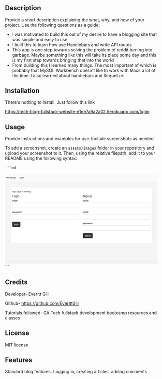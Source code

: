# <Tech-Blog-Fullstack-Website>

## Description

Provide a short description explaining the what, why, and how of your project. Use the following questions as a guide:

- I was motivated to build this out of my desire to have a blogging site that was simple and easy to use
- I built this to learn how use Handlebars and write API routes
- This app is one step towards solving the problem of reddit turning into garbage. Maybe something like this will take its place some day and this is my first step towards bringing that into the world
- From building this I learned many things. The most important of which is probably that MySQL Workbench doesn't like to work with Macs a lot of the time. I also learned about handlebars and Sequelize.



## Installation

There's nothing to install. Just follow this link

https://tech-blog-fullstack-website-e1ee7a9a2a02.herokuapp.com/login


## Usage

Provide instructions and examples for use. Include screenshots as needed.

To add a screenshot, create an `assets/images` folder in your repository and upload your screenshot to it. Then, using the relative filepath, add it to your README using the following syntax:

    ```md
![login page](./public/assets/images/loginpage.png)
    ```

## Credits

Developer- Everitt Gill

Github- https://github.com/EverittGill

Tutorials followed- GA Tech fullstack development bootcamp resources and classes

## License

MIT license

## Features

Standard blog features. Logging in, creating articles, adding comments

